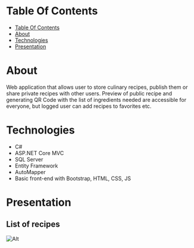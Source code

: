 # Table Of Contents

 * [Table Of Contents](#table-of-contents)
 * [About](#about)
 * [Technologies](#technologies)
 * [Presentation](#presentation)


# About

<p>
Web application that allows user to store culinary recipes, publish them or share private recipes with other users. Preview of public recipe and generating QR Code with the list of ingredients needed are accessible for everyone, but logged user can add recipes to favorites etc.
</p>

# Technologies

<ul>
  <li> C# </li>
  <li> ASP.NET Core MVC </li>
  <li> SQL Server </li>
  <li> Entity Framework </li>
  <li> AutoMapper </li>
  <li> Basic front-end with Bootstrap, HTML, CSS, JS </li>
</ul>

# Presentation

## List of recipes
![Alt](https://i.ibb.co/nMj1NYC/img1.png)
